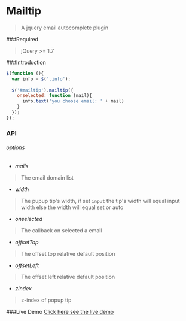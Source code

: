 Mailtip
=======

>A jquery email autocomplete plugin

###Required
>jQuery >= 1.7

###Introduction
```js
$(function (){
  var info = $('.info');
  
  $('#mailtip').mailtip({
    onselected: function (mail){
      info.text('you choose email: ' + mail)
    }
  });
});
```

### API
###### options
- *mails*
> The email domain list

- *width*
> The pupup tip's width, if set ```input``` the tip's width will equal input width else the width will equal set or auto

- *onselected*
> The callback on selected a email

- *offsetTop*
> The offset top relative default position

- *offsetLeft*
> The offset left relative default position

- *zIndex*
> z-index of popup tip


###Live Demo
[Click here see the live demo](http://nuintun.github.io/mailtip/mailtip.html)

